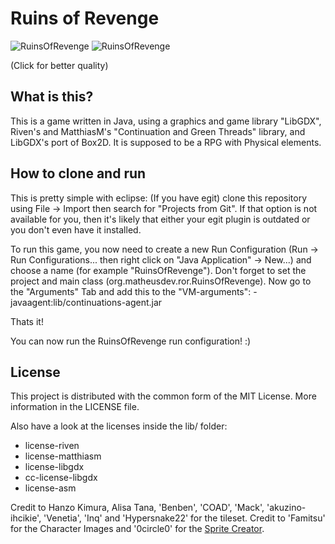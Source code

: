 [GameLogo]: http://dl.dropbox.com/u/45530199/Programs/RuinsOfRevenge/text.png
[Screenshot]: http://dl.dropbox.com/u/45530199/Programs/RuinsOfRevenge/RuinsOfRevenge.png

# Ruins of Revenge
![RuinsOfRevenge][GameLogo]
![RuinsOfRevenge][Screenshot]

(Click for better quality)

## What is this?

This is a game written in Java, using a graphics and game library "LibGDX", Riven's 
and MatthiasM's "Continuation and Green Threads" library, and LibGDX's port of Box2D.
It is supposed to be a RPG with Physical elements.

## How to clone and run

This is pretty simple with eclipse:
(If you have egit) clone this repository using File -> Import then search for "Projects from Git".
If that option is not available for you, then it's likely that either your egit plugin is outdated
or you don't even have it installed.

To run this game, you now need to create a new Run Configuration (Run -> Run Configurations... then
right click on "Java Application" -> New...) and choose a name (for example "RuinsOfRevenge"). Don't
forget to set the project and main class (org.matheusdev.ror.RuinsOfRevenge).
Now go to the "Arguments" Tab and add this to the "VM-arguments": -javaagent:lib/continuations-agent.jar

Thats it!

You can now run the RuinsOfRevenge run configuration! :)

## License

This project is distributed with the common form of the MIT License. More information in the LICENSE file.

Also have a look at the licenses inside the lib/ folder:
* license-riven
* license-matthiasm
* license-libgdx
* cc-license-libgdx
* license-asm

Credit to Hanzo Kimura, Alisa Tana, 'Benben', 'COAD', 'Mack', 'akuzino-ihcikie', 'Venetia', 'Inq' and
'Hypersnake22' for the tileset.
Credit to 'Famitsu' for the Character Images and '0circle0' for the [Sprite Creator](http://www.java-gaming.org/topics/sprite-creator-finished/28644/view.html).